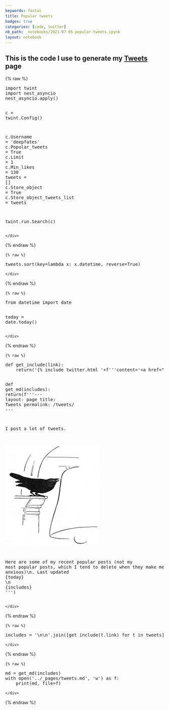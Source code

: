 ```yaml
---
keywords: fastai
title: Popular tweets
badges: true
categories: [code, twitter]
nb_path: _notebooks/2021-07-05-popular-tweets.ipynb
layout: notebook
---
```


<!--
#################################################
### THIS FILE WAS AUTOGENERATED! DO NOT EDIT! ###
#################################################
# file to edit: _notebooks/2021-07-05-popular-tweets.ipynb
-->

<div class="container" id="notebook-container">
        
<div class="cell border-box-sizing text_cell rendered"><div class="inner_cell">
<div class="text_cell_render border-box-sizing rendered_html">
<h2 id="This-is-the-code-I-use-to-generate-my-Tweets-page">This is the code I use to generate my <a href="../../../../../tweets">Tweets</a> page<a class="anchor-link" href="#This-is-the-code-I-use-to-generate-my-Tweets-page"> </a></h2>
</div>
</div>
</div>
    {% raw %}
    
<div class="cell border-box-sizing code_cell rendered">
<div class="input">

<div class="inner_cell">
    <div class="input_area">
<div class=" highlight hl-ipython3"><pre><span></span><span class="kn">import</span> <span class="nn">twint</span>
<span class="kn">import</span> <span class="nn">nest_asyncio</span>
<span class="n">nest_asyncio</span><span class="o">.</span><span class="n">apply</span><span class="p">()</span>


<span class="n">c</span> <span class="o">=</span> <span class="n">twint</span><span class="o">.</span><span class="n">Config</span><span class="p">()</span>

<span class="n">c</span><span class="o">.</span><span class="n">Username</span> <span class="o">=</span> <span class="s1">&#39;deepfates&#39;</span>
<span class="n">c</span><span class="o">.</span><span class="n">Popular_tweets</span> <span class="o">=</span> <span class="kc">True</span>
<span class="n">c</span><span class="o">.</span><span class="n">Limit</span> <span class="o">=</span> <span class="mi">1</span>
<span class="n">c</span><span class="o">.</span><span class="n">Min_likes</span> <span class="o">=</span> <span class="mi">130</span>
<span class="n">tweets</span> <span class="o">=</span> <span class="p">[]</span>
<span class="n">c</span><span class="o">.</span><span class="n">Store_object</span> <span class="o">=</span> <span class="kc">True</span>
<span class="n">c</span><span class="o">.</span><span class="n">Store_object_tweets_list</span> <span class="o">=</span> <span class="n">tweets</span>


<span class="n">twint</span><span class="o">.</span><span class="n">run</span><span class="o">.</span><span class="n">Search</span><span class="p">(</span><span class="n">c</span><span class="p">)</span>
</pre></div>

    </div>
</div>
</div>

</div>
    {% endraw %}

    {% raw %}
    
<div class="cell border-box-sizing code_cell rendered">
<div class="input">

<div class="inner_cell">
    <div class="input_area">
<div class=" highlight hl-ipython3"><pre><span></span><span class="n">tweets</span><span class="o">.</span><span class="n">sort</span><span class="p">(</span><span class="n">key</span><span class="o">=</span><span class="k">lambda</span> <span class="n">x</span><span class="p">:</span> <span class="n">x</span><span class="o">.</span><span class="n">datetime</span><span class="p">,</span> <span class="n">reverse</span><span class="o">=</span><span class="kc">True</span><span class="p">)</span>
</pre></div>

    </div>
</div>
</div>

</div>
    {% endraw %}

    {% raw %}
    
<div class="cell border-box-sizing code_cell rendered">
<div class="input">

<div class="inner_cell">
    <div class="input_area">
<div class=" highlight hl-ipython3"><pre><span></span><span class="kn">from</span> <span class="nn">datetime</span> <span class="kn">import</span> <span class="n">date</span>

<span class="n">today</span> <span class="o">=</span> <span class="n">date</span><span class="o">.</span><span class="n">today</span><span class="p">()</span>
</pre></div>

    </div>
</div>
</div>

</div>
    {% endraw %}

    {% raw %}
    
<div class="cell border-box-sizing code_cell rendered">
<div class="input">

<div class="inner_cell">
    <div class="input_area">
<div class=" highlight hl-ipython3"><pre><span></span><span class="k">def</span> <span class="nf">get_include</span><span class="p">(</span><span class="n">link</span><span class="p">):</span>
    <span class="k">return</span><span class="p">(</span><span class="s1">&#39;{</span><span class="si">% i</span><span class="s1">nclude twitter.html &#39;</span><span class="o">+</span><span class="sa">f</span><span class="s1">&#39;&#39;&#39;content=&#39;&lt;a href=&quot;</span><span class="si">{</span><span class="n">link</span><span class="si">}</span><span class="s1">&quot;&gt;</span><span class="si">{</span><span class="n">link</span><span class="si">}</span><span class="s1">&lt;/a&gt;&#39; &#39;&#39;&#39;</span><span class="o">+</span><span class="s1">&#39;%}&#39;</span><span class="p">)</span>

<span class="k">def</span> <span class="nf">get_md</span><span class="p">(</span><span class="n">includes</span><span class="p">):</span>
    <span class="k">return</span><span class="p">(</span><span class="sa">f</span><span class="s1">&#39;&#39;&#39;---</span>
<span class="s1">layout: page</span>
<span class="s1">title: Tweets</span>
<span class="s1">permalink: /tweets/</span>
<span class="s1">---</span>

<span class="s1">I post a lot of tweets.</span>

<span class="s1">![](../images/bird.jpg)</span>

<span class="s1">Here are some of my recent popular posts (not my most popular posts, which I tend to delete when they make me anxious)</span><span class="se">\n</span><span class="s1">. Last updated </span><span class="si">{</span><span class="n">today</span><span class="si">}</span><span class="s1"></span>
<span class="se">\n</span><span class="s1"></span>
<span class="si">{</span><span class="n">includes</span><span class="si">}</span><span class="s1"></span>
<span class="s1">&#39;&#39;&#39;</span><span class="p">)</span>
</pre></div>

    </div>
</div>
</div>

</div>
    {% endraw %}

    {% raw %}
    
<div class="cell border-box-sizing code_cell rendered">
<div class="input">

<div class="inner_cell">
    <div class="input_area">
<div class=" highlight hl-ipython3"><pre><span></span><span class="n">includes</span> <span class="o">=</span> <span class="s1">&#39;</span><span class="se">\n\n</span><span class="s1">&#39;</span><span class="o">.</span><span class="n">join</span><span class="p">([</span><span class="n">get_include</span><span class="p">(</span><span class="n">t</span><span class="o">.</span><span class="n">link</span><span class="p">)</span> <span class="k">for</span> <span class="n">t</span> <span class="ow">in</span> <span class="n">tweets</span><span class="p">])</span>
</pre></div>

    </div>
</div>
</div>

</div>
    {% endraw %}

    {% raw %}
    
<div class="cell border-box-sizing code_cell rendered">
<div class="input">

<div class="inner_cell">
    <div class="input_area">
<div class=" highlight hl-ipython3"><pre><span></span><span class="n">md</span> <span class="o">=</span> <span class="n">get_md</span><span class="p">(</span><span class="n">includes</span><span class="p">)</span>
<span class="k">with</span> <span class="nb">open</span><span class="p">(</span><span class="s1">&#39;../_pages/tweets.md&#39;</span><span class="p">,</span> <span class="s1">&#39;w&#39;</span><span class="p">)</span> <span class="k">as</span> <span class="n">f</span><span class="p">:</span>
    <span class="nb">print</span><span class="p">(</span><span class="n">md</span><span class="p">,</span> <span class="n">file</span><span class="o">=</span><span class="n">f</span><span class="p">)</span>
</pre></div>

    </div>
</div>
</div>

</div>
    {% endraw %}

</div>
 

<script type="application/vnd.jupyter.widget-state+json">
{"state": {}, "version_major": 2, "version_minor": 0}
</script>

